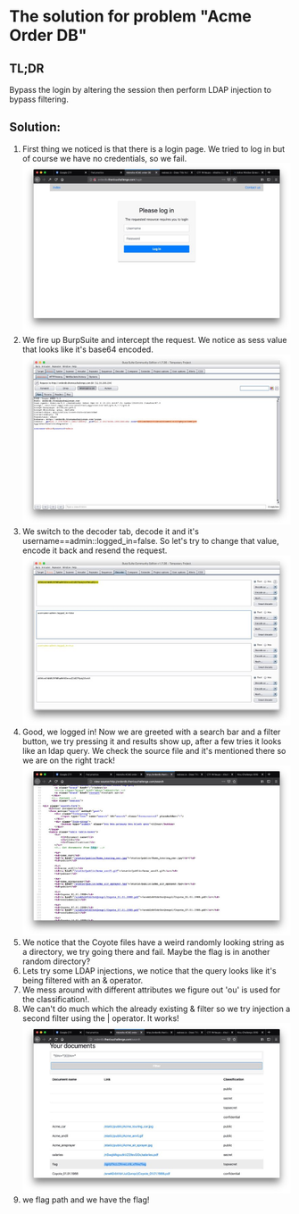 # The solution for problem "Acme Order DB"

## TL;DR
Bypass the login by altering the session then perform LDAP injection to bypass filtering.

## Solution:
1. First thing we noticed is that there is a login page. We tried to log in but of course we have no credentials, so we fail.
![The front page](Unknown)
2. We fire up BurpSuite and intercept the request. We notice as sess value that looks like it's base64 encoded.
![The Burp Suite page](Unknown-3)
3. We switch to the decoder tab, decode it and it's username==admin::logged_in=false. So let's try to change that value, encode it back and resend the request.
![The decoder page](Unknown-2)
4. Good, we logged in! Now we are greeted with a search bar and a filter button, we try pressing it and results show up, after a few tries it looks like an ldap query. We check the source file and it's mentioned there so we are on the right track!
![The source page](Unknown-4)
5. We notice that the Coyote files have a weird randomly looking string as a directory, we try going there and fail. Maybe the flag is in another random directory?
6. Lets try some LDAP injections, we notice that the query looks like it's being filtered with an & operator.
7. We mess around with different attributes we figure out 'ou' is used for the classification!. 
8. We can't do much which the already existing & filter so we try injection a second filter using the | operator. It works!
![The page with LDAP files](Unknown-5)
9. we flag path and we have the flag!
